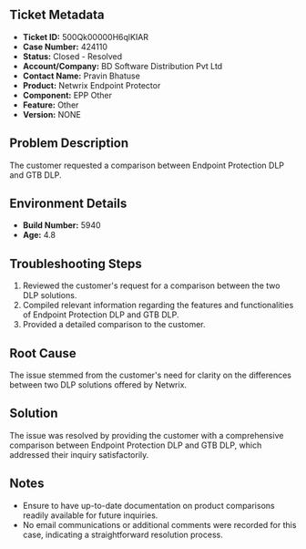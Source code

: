 ## Ticket Metadata
- **Ticket ID:** 500Qk00000H6qlKIAR
- **Case Number:** 424110
- **Status:** Closed - Resolved
- **Account/Company:** BD Software Distribution Pvt Ltd
- **Contact Name:** Pravin Bhatuse
- **Product:** Netwrix Endpoint Protector
- **Component:** EPP Other
- **Feature:** Other
- **Version:** NONE

## Problem Description
The customer requested a comparison between Endpoint Protection DLP and GTB DLP.

## Environment Details
- **Build Number:** 5940
- **Age:** 4.8

## Troubleshooting Steps
1. Reviewed the customer's request for a comparison between the two DLP solutions.
2. Compiled relevant information regarding the features and functionalities of Endpoint Protection DLP and GTB DLP.
3. Provided a detailed comparison to the customer.

## Root Cause
The issue stemmed from the customer's need for clarity on the differences between two DLP solutions offered by Netwrix.

## Solution
The issue was resolved by providing the customer with a comprehensive comparison between Endpoint Protection DLP and GTB DLP, which addressed their inquiry satisfactorily.

## Notes
- Ensure to have up-to-date documentation on product comparisons readily available for future inquiries.
- No email communications or additional comments were recorded for this case, indicating a straightforward resolution process.
